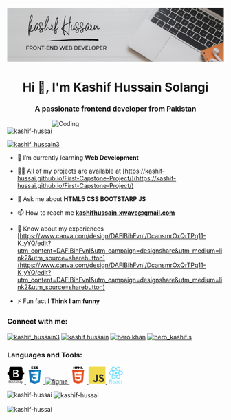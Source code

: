 ![logo](https://github.com/kashif-hussai/kashif-hussai/blob/main/kashif%20Hussain.png)
<h1 align="center">Hi 👋, I'm Kashif Hussain Solangi</h1>
<h3 align="center">A passionate frontend developer from Pakistan</h3>
<img align="right" alt="Coding" width="400" src="https://camo.githubusercontent.com/5ddf73ad3a205111cf8c686f687fc216c2946a75005718c8da5b837ad9de78c9/68747470733a2f2f7468756d62732e6766796361742e636f6d2f4576696c4e657874446576696c666973682d736d616c6c2e676966">


<p align="left"> <img src="https://komarev.com/ghpvc/?username=kashif-hussai&label=Profile%20views&color=0e75b6&style=flat" alt="kashif-hussai" /> </p>

<p align="left"> <a href="https://twitter.com/kashif_hussain3" target="blank"><img src="https://img.shields.io/twitter/follow/kashif_hussain3?logo=twitter&style=for-the-badge" alt="kashif_hussain3" /></a> </p>

- 🌱 I’m currently learning **Web Development**

- 👨‍💻 All of my projects are available at [https://kashif-hussai.github.io/First-Capstone-Project/](https://kashif-hussai.github.io/First-Capstone-Project/)

- 💬 Ask me about **HTML5 CSS BOOTSTARP JS**

- 📫 How to reach me **kashifhussain.xwave@gmail.com**

- 📄 Know about my experiences [https://www.canva.com/design/DAFlBihFvnI/DcansmrOxQrTPg11-K_yYQ/edit?utm_content=DAFlBihFvnI&utm_campaign=designshare&utm_medium=link2&utm_source=sharebutton](https://www.canva.com/design/DAFlBihFvnI/DcansmrOxQrTPg11-K_yYQ/edit?utm_content=DAFlBihFvnI&utm_campaign=designshare&utm_medium=link2&utm_source=sharebutton)

- ⚡ Fun fact **I Think I am funny**

<h3 align="left">Connect with me:</h3>
<p align="left">
<a href="https://twitter.com/kashif_hussain3" target="blank"><img align="center" src="https://raw.githubusercontent.com/rahuldkjain/github-profile-readme-generator/master/src/images/icons/Social/twitter.svg" alt="kashif_hussain3" height="30" width="40" /></a>
<a href="https://linkedin.com/in/kashif hussain" target="blank"><img align="center" src="https://raw.githubusercontent.com/rahuldkjain/github-profile-readme-generator/master/src/images/icons/Social/linked-in-alt.svg" alt="kashif hussain" height="30" width="40" /></a>
<a href="https://fb.com/hero khan" target="blank"><img align="center" src="https://raw.githubusercontent.com/rahuldkjain/github-profile-readme-generator/master/src/images/icons/Social/facebook.svg" alt="hero khan" height="30" width="40" /></a>
<a href="https://instagram.com/hero_kashif.s" target="blank"><img align="center" src="https://raw.githubusercontent.com/rahuldkjain/github-profile-readme-generator/master/src/images/icons/Social/instagram.svg" alt="hero_kashif.s" height="30" width="40" /></a>
</p>

<h3 align="left">Languages and Tools:</h3>
<p align="left"> <a href="https://getbootstrap.com" target="_blank" rel="noreferrer"> <img src="https://raw.githubusercontent.com/devicons/devicon/master/icons/bootstrap/bootstrap-plain-wordmark.svg" alt="bootstrap" width="40" height="40"/> </a> <a href="https://www.w3schools.com/css/" target="_blank" rel="noreferrer"> <img src="https://raw.githubusercontent.com/devicons/devicon/master/icons/css3/css3-original-wordmark.svg" alt="css3" width="40" height="40"/> </a> <a href="https://www.figma.com/" target="_blank" rel="noreferrer"> <img src="https://www.vectorlogo.zone/logos/figma/figma-icon.svg" alt="figma" width="40" height="40"/> </a> <a href="https://www.w3.org/html/" target="_blank" rel="noreferrer"> <img src="https://raw.githubusercontent.com/devicons/devicon/master/icons/html5/html5-original-wordmark.svg" alt="html5" width="40" height="40"/> </a> <a href="https://developer.mozilla.org/en-US/docs/Web/JavaScript" target="_blank" rel="noreferrer"> <img src="https://raw.githubusercontent.com/devicons/devicon/master/icons/javascript/javascript-original.svg" alt="javascript" width="40" height="40"/> </a> <a href="https://reactjs.org/" target="_blank" rel="noreferrer"> <img src="https://raw.githubusercontent.com/devicons/devicon/master/icons/react/react-original-wordmark.svg" alt="react" width="40" height="40"/> </a> </p>

<p><img align="left" src="https://github-readme-stats.vercel.app/api/top-langs?username=kashif-hussai&show_icons=true&locale=en&layout=compact" alt="kashif-hussai" /></p>

<p>&nbsp;<img align="center" src="https://github-readme-stats.vercel.app/api?username=kashif-hussai&show_icons=true&locale=en" alt="kashif-hussai" /></p>

<p><img align="center" src="https://github-readme-streak-stats.herokuapp.com/?user=kashif-hussai&" alt="kashif-hussai" /></p>
